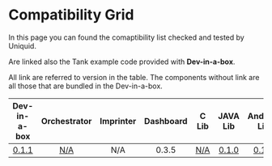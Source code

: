 Compatibility Grid
====================


In this page you can found the comaptibility list checked and tested by Uniquid.

Are linked also the Tank example code provided with **Dev-in-a-box**. 

All link are referred to version in the table.
The components without link are all those that are bundled in the Dev-in-a-box.  

| Dev-in-a-box  | Orchestrator  | Imprinter | Dashboard | C Lib | JAVA Lib | Andorid Lib | Tank Java | Tank  C | 
| :-----------: |:-------------:| :--------:| :--------:| :----:| :-------:| :----------:| :-------: | :-------: |
| [0.1.1](https://github.com/uniquid/dev-in-a-box/tree/0.1.1)         | [N/A](/attachments/Orchestrator.apk)           | N/A       | 0.3.5     |   [N/A](https://github.com/uniquid/uidcore-c/tree/e8e99882e963714a2d737f765eb6cabfffbaaa0e) |  [0.1.0](https://github.com/uniquid/uidcore-java/tree/0.1.0) | [0.1.0](https://github.com/uniquid/uidcore-android/tree/v0.1.0) | [N/A](https://github.com/uniquid/tank-java/tree/master) | [N/A](https://github.com/uniquid/tank-c/tree/802ddb06627a2a48a7c5eb26c6eb62c16e24ddb0)|

